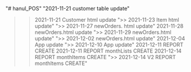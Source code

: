 "# hanul_POS" 
"2021-11-21 customer table update" 
>> 2021-11-21 Customer html update
">> 2021-11-23 Item html update" 
">> 2021-11-27 newOrders. html update" 
>> 2021-11-28 newOrders.html update
">> 2021-11-29 newOrders.html update" 
">> 2021-12-02 newOrders.html update" 
>> 2021-12-04 App update
">> 2021-12-10 App update" 
>> 2021-12-11 REPORT  CREATE
>> 2021-12-11 REPORT monthLists CREATE
>> 2021-12-14 REPORT monthItems CREATE
">> 2021-12-14 V2 REPORT monthItems CREATE" 
